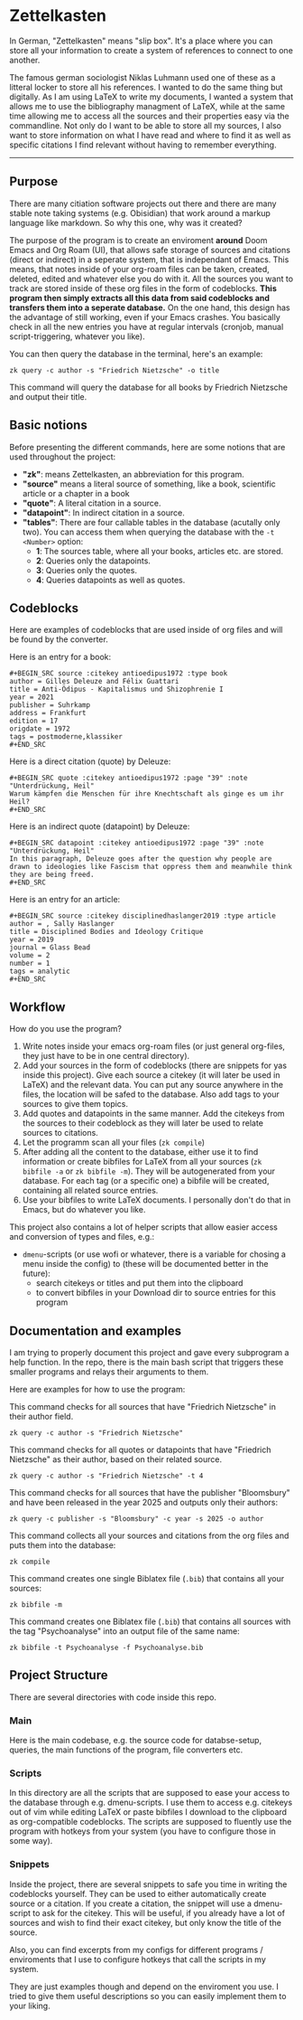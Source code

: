 # Zettelkasten

In German, "Zettelkasten" means "slip box". It's a place where you can store all your information to create a system of references to connect to one another.

The famous german sociologist Niklas Luhmann used one of these as a litteral locker to store all his references.
I wanted to do the same thing but digitally.
As I am using LaTeX to write my documents, I wanted a system that allows me to use the bibliography managment of LaTeX, while at the same time allowing me to access all the sources and their properties easy via the commandline.
Not only do I want to be able to store all my sources, I also want to store information on what I have read and where to find it as well as specific citations I find relevant without having to remember everything.

------
## Purpose

There are many citiation software projects out there and there are many stable note taking systems (e.g. Obisidian) that work around a markup language like markdown.
So why this one, why was it created?

The purpose of the program is to create an enviroment **around** Doom Emacs and Org Roam (UI), that allows safe storage of sources and citations (direct or indirect) in a seperate system, that is independant of Emacs.
This means, that notes inside of your org-roam files can be taken, created, deleted, edited and whatever else you do with it.
All the sources you want to track are stored inside of these org files in the form of codeblocks.
**This program then simply extracts all this data from said codeblocks and transfers them into a seperate database.**
On the one hand, this design has the advantage of still working, even if your Emacs crashes.
You basically check in all the new entries you have at regular intervals (cronjob, manual script-triggering, whatever you like).

You can then query the database in the terminal, here's an example:

`zk query -c author -s "Friedrich Nietzsche" -o title`

This command will query the database for all books by Friedrich Nietzsche and output their title.

## Basic notions

Before presenting the different commands, here are some notions that are used throughout the project:
- **"zk"**: means Zettelkasten, an abbreviation for this program.
- **"source"** means a literal source of something, like a book, scientific article or a chapter in a book
- **"quote"**: A literal citation in a source.
- **"datapoint"**: In indirect citation in a source.
- **"tables"**: There are four callable tables in the database (acutally only two). You can access them when querying the database with the `-t <Number>` option:
	- **1**: The sources table, where all your books, articles etc. are stored.
	- **2**: Queries only the datapoints.
	- **3**: Queries only the quotes.
	- **4**: Queries datapoints as well as quotes.

## Codeblocks

Here are examples of codeblocks that are used inside of org files and will be found by the converter.

Here is an entry for a book:
```
#+BEGIN_SRC source :citekey antioedipus1972 :type book
author = Gilles Deleuze and Félix Guattari
title = Anti-Ödipus - Kapitalismus und Shizophrenie I
year = 2021
publisher = Suhrkamp
address = Frankfurt
edition = 17
origdate = 1972
tags = postmoderne,klassiker
#+END_SRC
```

Here is a direct citation (quote) by Deleuze:
```
#+BEGIN_SRC quote :citekey antioedipus1972 :page "39" :note "Unterdrückung, Heil"
Warum kämpfen die Menschen für ihre Knechtschaft als ginge es um ihr Heil?
#+END_SRC
```


Here is an indirect quote (datapoint) by Deleuze:
```
#+BEGIN_SRC datapoint :citekey antioedipus1972 :page "39" :note "Unterdrückung, Heil"
In this paragraph, Deleuze goes after the question why people are drawn to ideologies like Fascism that oppress them and meanwhile think they are being freed.
#+END_SRC
```
Here is an entry for an article:
```
#+BEGIN_SRC source :citekey disciplinedhaslanger2019 :type article
author = , Sally Haslanger
title = Disciplined Bodies and Ideology Critique
year = 2019
journal = Glass Bead
volume = 2
number = 1
tags = analytic
#+END_SRC
```

## Workflow

How do you use the program?

1. Write notes inside your emacs org-roam files (or just general org-files, they just have to be in one central directory).
2. Add your sources in the form of codeblocks (there are snippets for yas inside this project). Give each source a citekey (it will later be used in LaTeX) and the relevant data. You can put any source anywhere in the files, the location will be safed to the database. Also add tags to your sources to give them topics.
3. Add quotes and datapoints in the same manner. Add the citekeys from the sources to their codeblock as they will later be used to relate sources to citations.
4. Let the programm scan all your files (`zk compile`)
5. After adding all the content to the database, either use it to find information or create bibfiles for LaTeX from all your sources (`zk bibfile -a` or `zk bibfile -m`). They will be autogenerated from your database. For each tag (or a specific one) a bibfile will be created, containing all related source entries.
6. Use your bibfiles to write LaTeX documents. I personally don't do that in Emacs, but do whatever you like.

This project also contains a lot of helper scripts that allow easier access and conversion of types and files, e.g.:
- `dmenu`-scripts (or use wofi or whatever, there is a variable for chosing a menu inside the config) to (these will be documented better in the future):
	- search citekeys or titles and put them into the clipboard
	- to convert bibfiles in your Download dir to source entries for this program

## Documentation and examples

I am trying to properly document this project and gave every subprogram a help function.
In the repo, there is the main bash script that triggers these smaller programs and relays their arguments to them.

Here are examples for how to use the program:

This command checks for all sources that have "Friedrich Nietzsche" in their author field.
```
zk query -c author -s "Friedrich Nietzsche"
```

This command checks for all quotes or datapoints that have "Friedrich Nietzsche" as their author, based on their related source.
```
zk query -c author -s "Friedrich Nietzsche" -t 4
```

This command checks for all sources that have the publisher "Bloomsbury" and have been released in the year 2025 and outputs only their authors:
```
zk query -c publisher -s "Bloomsbury" -c year -s 2025 -o author
```

This command collects all your sources and citations from the org files and puts them into the database:
```
zk compile
```

This command creates one single Biblatex file (`.bib`) that contains all your sources:
```
zk bibfile -m
```

This command creates one Biblatex file (`.bib`) that contains all sources with the tag "Psychoanalyse" into an output file of the same name:
```
zk bibfile -t Psychoanalyse -f Psychoanalyse.bib
```
## Project Structure

There are several directories with code inside this repo.

### Main

Here is the main codebase, e.g. the source code for databse-setup, queries, the main functions of the program, file converters etc.

### Scripts

In this directory are all the scripts that are supposed to ease your access to the database through e.g. dmenu-scripts.
I use them to access e.g. citekeys out of vim while editing LaTeX or paste bibfiles I download to the clipboard as org-compatible codeblocks.
The scripts are supposed to fluently use the program with hotkeys from your system (you have to configure those in some way).

### Snippets

Inside the project, there are several snippets to safe you time in writing the codeblocks yourself.
They can be used to either automatically create source or a citation.
If you create a citation, the snippet will use a dmenu-script to ask for the citekey.
This will be useful, if you already have a lot of sources and wish to find their exact citekey, but only know the title of the source.

Also, you can find excerpts from my configs for different programs / enviroments that I use to configure hotkeys that call the scripts in my system.

They are just examples though and depend on the enviroment you use.
I tried to give them useful descriptions so you can easily implement them to your liking.

